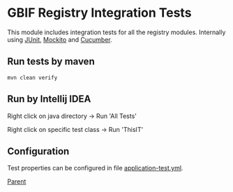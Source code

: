 # GBIF Registry Integration Tests

This module includes integration tests for all the registry modules.
Internally using [JUnit](https://junit.org/junit4/),
[Mockito](https://site.mockito.org/) and
[Cucumber](https://docs.cucumber.io/).

 ## Run tests by maven

 ```mvn clean verify```

 ## Run by Intellij IDEA

 Right click on java directory -> Run 'All Tests'

 Right click on specific test class -> Run 'ThisIT'

 ## Configuration

 Test properties can be configured in file [application-test.yml](src/test/resources/application-test.yml).

[Parent](../README.md)
